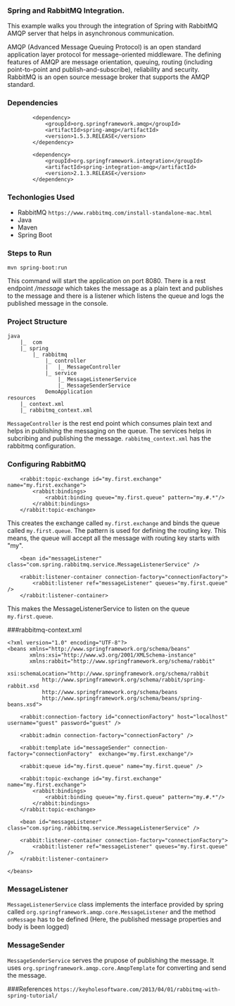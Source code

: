 ### Spring and RabbitMQ Integration.
This example walks you through the integration of Spring with RabbitMQ AMQP server that helps in asynchronous communication.

AMQP (Advanced Message Queuing Protocol) is an open standard application layer protocol for message-oriented middleware. The defining features of AMQP are message orientation, queuing, routing (including point-to-point and publish-and-subscribe), reliability and security. RabbitMQ is an open source message broker that supports the AMQP standard. 


### Dependencies
```
		<dependency>
			<groupId>org.springframework.amqp</groupId>
			<artifactId>spring-amqp</artifactId>
			<version>1.5.3.RELEASE</version>
		</dependency>

		<dependency>
			<groupId>org.springframework.integration</groupId>
			<artifactId>spring-integration-amqp</artifactId>
			<version>2.1.3.RELEASE</version>
		</dependency>
```
### Techonlogies Used
* RabbitMQ `https://www.rabbitmq.com/install-standalone-mac.html`
* Java 
* Maven
* Spring Boot

### Steps to Run
```
mvn spring-boot:run
```
This command will start the application on port 8080. There is a rest endpoint _/message_ which takes the message as a plain text and publishes to the message and there is a listener which listens the queue and logs the published message in the console.

### Project Structure
```
java
    |_	com
	|_ spring
		|_ rabbitmq
			|_ controller
			|	|_ MessageController
			|_ service
				|_ MessageListenerService
				|_ MessageSenderService
			DemoApplication
resources
	|_ context.xml
	|_ rabbitmq_context.xml
```	
`MessageController` is the rest end point which consumes plain text and helps in publishing the messaging on the queue. The services helps in subcribing and publishing the message. `rabbitmq_context.xml` has the rabbitmq configuration. 

### Configuring RabbitMQ
```
    <rabbit:topic-exchange id="my.first.exchange" name="my.first.exchange">
        <rabbit:bindings>
            <rabbit:binding queue="my.first.queue" pattern="my.#.*"/>
        </rabbit:bindings>
    </rabbit:topic-exchange>
```
This creates the exchange called `my.first.exchange` and binds the queue called `my.first.queue`. The pattern is used for defining the routing key. This means, the queue will accept all the message with routing key starts with "my". 

```
    <bean id="messageListener" class="com.spring.rabbitmq.service.MessageListenerService" />

    <rabbit:listener-container connection-factory="connectionFactory">
        <rabbit:listener ref="messageListener" queues="my.first.queue" />
    </rabbit:listener-container>
```
This makes the MessageListenerService to listen on the queue `my.first.queue`. 

###rabbitmq-context.xml
```
<?xml version="1.0" encoding="UTF-8"?>
<beans xmlns="http://www.springframework.org/schema/beans"
       xmlns:xsi="http://www.w3.org/2001/XMLSchema-instance"
       xmlns:rabbit="http://www.springframework.org/schema/rabbit"
       xsi:schemaLocation="http://www.springframework.org/schema/rabbit
           http://www.springframework.org/schema/rabbit/spring-rabbit.xsd
           http://www.springframework.org/schema/beans
           http://www.springframework.org/schema/beans/spring-beans.xsd">

    <rabbit:connection-factory id="connectionFactory" host="localhost" username="guest" password="guest" />

    <rabbit:admin connection-factory="connectionFactory" />

    <rabbit:template id="messageSender" connection-factory="connectionFactory"  exchange="my.first.exchange"/>

    <rabbit:queue id="my.first.queue" name="my.first.queue" />

    <rabbit:topic-exchange id="my.first.exchange" name="my.first.exchange">
        <rabbit:bindings>
            <rabbit:binding queue="my.first.queue" pattern="my.#.*"/>
        </rabbit:bindings>
    </rabbit:topic-exchange>

    <bean id="messageListener" class="com.spring.rabbitmq.service.MessageListenerService" />

    <rabbit:listener-container connection-factory="connectionFactory">
        <rabbit:listener ref="messageListener" queues="my.first.queue" />
    </rabbit:listener-container>

</beans>
```

### MessageListener
`MessageListenerService` class implements the interface provided by spring called `org.springframework.amqp.core.MessageListener` and the method `onMessage` has to be defined (Here, the published message properties and body is been logged)

### MessageSender
`MessageSenderService` serves the prupose of publishing the message. It uses `org.springframework.amqp.core.AmqpTemplate` for converting and send the message.

###References
`https://keyholesoftware.com/2013/04/01/rabbitmq-with-spring-tutorial/`






